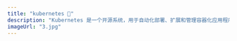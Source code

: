 ```yaml
---
title: "kubernetes 💩"
description: "Kubernetes 是一个开源系统，用于自动化部署、扩展和管理容器化应用程序。"
imageUrl: "3.jpg"
---
```

